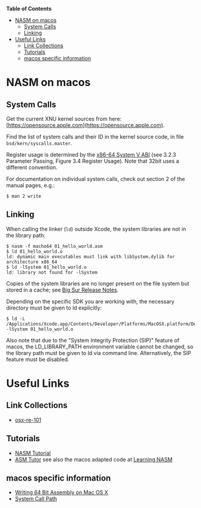 **Table of Contents**

- [NASM on macos](#nasm-on-macos)
  - [System Calls](#system-calls)
  - [Linking](#linking)
- [Useful Links](#useful-links)
  - [Link Collections](#link-collections)
  - [Tutorials](#tutorials)
  - [macos specific information](#macos-specific-information)


# NASM on macos


## System Calls

Get the current XNU kernel sources from here: [https://opensource.apple.com](https://opensource.apple.com).

Find the list of system calls and their ID in the kernel source code, in file `bsd/kern/syscalls.master`.

Register usage is determined by the [x86-64 System V ABI](https://gitlab.com/x86-psABIs/x86-64-ABI) (see 3.2.3 Parameter Passing, Figure 3.4 Register Usage). Note that 32bit uses a different convention.

For documentation on individual system calls, check out section 2 of the manual pages, e.g.:

```
$ man 2 write
```


## Linking

When calling the linker (`ld`) outside Xcode, the system libraries are not in the library path:
  
```
$ nasm -f macho64 01_hello_world.asm
$ ld 01_hello_world.o
ld: dynamic main executables must link with libSystem.dylib for architecture x86_64
$ ld -lSystem 01_hello_world.o
ld: library not found for -lSystem
```

Copies of the system libraries are no longer present on the file system but stored in a cache; see [Big Sur Release Notes](https://developer.apple.com/documentation/macos-release-notes/macos-big-sur-11_0_1-release-notes).

Depending on the specific SDK you are working with, the necessary directory must be given to ld explicitly:

```
$ ld -L /Applications/Xcode.app/Contents/Developer/Platforms/MacOSX.platform/Developer/SDKs/MacOSX.sdk/usr/lib -lSystem 01_hello_world.o
```

Also note that due to the "System Integrity Protection (SIP)" feature of macos, the LD_LIBRARY_PATH environment variable cannot be changed, so the library path must be given to ld via command line. Alternatively, the SIP feature must be disabled.


# Useful Links

## Link Collections

* [osx-re-101](https://github.com/michalmalik/osx-re-101)

## Tutorials

* [NASM Tutorial](https://cs.lmu.edu/~ray/notes/nasmtutorial)
* [ASM Tutor](https://asmtutor.com)
  see also the macos adapted code at [Learning NASM](https://github.com/lordbaduk/learning-nasm)

## macos specific information

* [Writing 64 Bit Assembly on Mac OS X](http://www.idryman.org/blog/2014/12/02/writing-64-bit-assembly-on-mac-os-x)
* [System Call  Path](https://gist.github.com/yrp604/23e86dce9ca12bf514ef)
